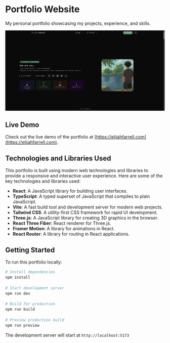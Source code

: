 # Portfolio Website

My personal portfolio showcasing my projects, experience, and skills.

![Portfolio Preview](public/assets/projects/portfolio-thumb.png)

## Live Demo

Check out the live demo of the portfolio at [https://elijahfarrell.com](https://elijahfarrell.com).

## Technologies and Libraries Used

This portfolio is built using modern web technologies and libraries to provide a responsive and interactive user experience. Here are some of the key technologies and libraries used:

- **React**: A JavaScript library for building user interfaces.
- **TypeScript**: A typed superset of JavaScript that compiles to plain JavaScript.
- **Vite**: A fast build tool and development server for modern web projects.
- **Tailwind CSS**: A utility-first CSS framework for rapid UI development.
- **Three.js**: A JavaScript library for creating 3D graphics in the browser.
- **React Three Fiber**: React renderer for Three.js.
- **Framer Motion**: A library for animations in React.
- **React Router**: A library for routing in React applications.

## Getting Started

To run this portfolio locally:

```bash
# Install dependencies
npm install

# Start development server
npm run dev

# Build for production
npm run build

# Preview production build
npm run preview
```

The development server will start at `http://localhost:5173`
